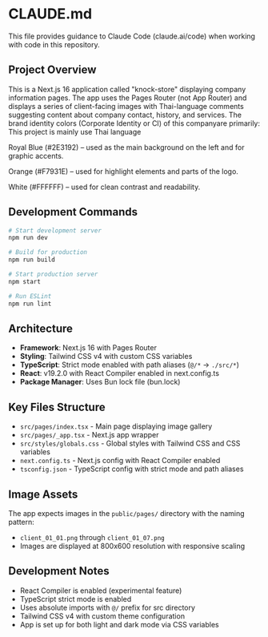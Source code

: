 # CLAUDE.md

This file provides guidance to Claude Code (claude.ai/code) when working with code in this repository.

## Project Overview

This is a Next.js 16 application called "knock-store" displaying company information pages. The app uses the Pages Router (not App Router) and displays a series of client-facing images with Thai-language comments suggesting content about company contact, history, and services.
The brand identity colors (Corporate Identity or CI) of this companyare primarily:
This project is mainly use Thai language

Royal Blue (#2E3192) – used as the main background on the left and for graphic accents.

Orange (#F7931E) – used for highlight elements and parts of the logo.

White (#FFFFFF) – used for clean contrast and readability.

## Development Commands

```bash
# Start development server
npm run dev

# Build for production
npm run build

# Start production server
npm start

# Run ESLint
npm run lint
```

## Architecture

- **Framework**: Next.js 16 with Pages Router
- **Styling**: Tailwind CSS v4 with custom CSS variables
- **TypeScript**: Strict mode enabled with path aliases (`@/*` → `./src/*`)
- **React**: v19.2.0 with React Compiler enabled in next.config.ts
- **Package Manager**: Uses Bun lock file (bun.lock)

## Key Files Structure

- `src/pages/index.tsx` - Main page displaying image gallery
- `src/pages/_app.tsx` - Next.js app wrapper
- `src/styles/globals.css` - Global styles with Tailwind CSS and CSS variables
- `next.config.ts` - Next.js config with React Compiler enabled
- `tsconfig.json` - TypeScript config with strict mode and path aliases

## Image Assets

The app expects images in the `public/pages/` directory with the naming pattern:

- `client_01_01.png` through `client_01_07.png`
- Images are displayed at 800x600 resolution with responsive scaling

## Development Notes

- React Compiler is enabled (experimental feature)
- TypeScript strict mode is enabled
- Uses absolute imports with `@/` prefix for src directory
- Tailwind CSS v4 with custom theme configuration
- App is set up for both light and dark mode via CSS variables


